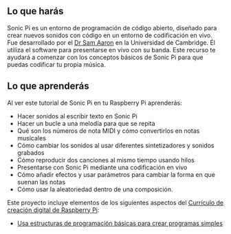 ## Lo que harás

Sonic Pi es un entorno de programación de código abierto, diseñado para crear nuevos sonidos con código en un entorno de codificación en vivo. Fue desarrollado por el [Dr Sam Aaron](http://sam.aaron.name/) en la Universidad de Cambridge. Él utiliza el software para presentarse en vivo con su banda. Este recurso te ayudará a comenzar con los conceptos básicos de Sonic Pi para que puedas codificar tu propia música.

## Lo que aprenderás

Al ver este tutorial de Sonic Pi en tu Raspberry Pi aprenderás:

- Hacer sonidos al escribir texto en Sonic Pi
- Hacer un bucle a una melodía para que se repita
- Qué son los números de nota MIDI y cómo convertirlos en notas musicales
- Cómo cambiar los sonidos al usar diferentes sintetizadores y sonidos grabados
- Cómo reproducir dos canciones al mismo tiempo usando hilos
- Presentarse con Sonic Pi mediante una codificación en vivo
- Cómo añadir efectos y usar parámetros para cambiar la forma en que suenan las notas
- Cómo usar la aleatoriedad dentro de una composición. 

Este proyecto incluye elementos de los siguientes aspectos del [Currículo de creación digital de Raspberry Pi](https://www.raspberrypi.org/curriculum/):

- [Usa estructuras de programación básicas para crear programas simples](https://www.raspberrypi.org/curriculum/programming/creator)